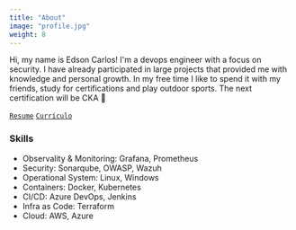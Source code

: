 ```yaml
---
title: "About"
image: "profile.jpg"
weight: 8
---
```


Hi, my name is Edson Carlos! I'm a devops engineer with a focus on security. I have already participated in large projects that provided me with knowledge and personal growth. In my free time I like to spend it with my friends, study for certifications and play outdoor sports. The next certification will be CKA 💪

[`Resume`](https://drive.google.com/file/d/1xKGG0nNF5Oz5XIRYGpjDwVKLC4p-BMUo/view?usp=sharing) [`Currículo`](https://drive.google.com/file/d/1g-UGDhE69orKlg96MSp0_6L_6oKqYw0o/view?usp=sharing)




### Skills


* Observality & Monitoring: Grafana, Prometheus
* Security: Sonarqube, OWASP, Wazuh
* Operational System: Linux, Windows
* Containers: Docker, Kubernetes
* CI/CD: Azure DevOps, Jenkins
* Infra as Code: Terraform 
* Cloud: AWS, Azure

